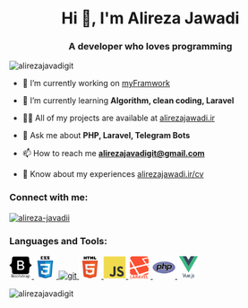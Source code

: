 <h1 align="center">Hi 👋, I'm Alireza Jawadi</h1>
<h3 align="center">A developer who loves programming</h3>

<p align="left"> <img src="https://komarev.com/ghpvc/?username=alirezajavadigit&label=Profile%20views&color=0e75b6&style=flat" alt="alirezajavadigit" /> </p>

- 🔭 I’m currently working on [myFramwork](https://github.com/alirezajavadigit/MyFramwork)

- 🌱 I’m currently learning **Algorithm, clean coding, Laravel**

- 👨‍💻 All of my projects are available at [alirezajawadi.ir](alirezajawadi.ir)

- 💬 Ask me about **PHP, Laravel, Telegram Bots**

- 📫 How to reach me **alirezajavadigit@gmail.com**

- 📄 Know about my experiences [alirezajawadi.ir/cv](alirezajawadi.ir/cv)

<h3 align="left">Connect with me:</h3>
<p align="left">
<a href="https://linkedin.com/in/alireza-javadii" target="blank"><img align="center" src="https://raw.githubusercontent.com/rahuldkjain/github-profile-readme-generator/master/src/images/icons/Social/linked-in-alt.svg" alt="alireza-javadii" height="30" width="40" /></a>
</p>

<h3 align="left">Languages and Tools:</h3>
<p align="left"> <a href="https://getbootstrap.com" target="_blank" rel="noreferrer"> <img src="https://raw.githubusercontent.com/devicons/devicon/master/icons/bootstrap/bootstrap-plain-wordmark.svg" alt="bootstrap" width="40" height="40"/> </a> <a href="https://www.w3schools.com/css/" target="_blank" rel="noreferrer"> <img src="https://raw.githubusercontent.com/devicons/devicon/master/icons/css3/css3-original-wordmark.svg" alt="css3" width="40" height="40"/> </a> <a href="https://git-scm.com/" target="_blank" rel="noreferrer"> <img src="https://www.vectorlogo.zone/logos/git-scm/git-scm-icon.svg" alt="git" width="40" height="40"/> </a> <a href="https://www.w3.org/html/" target="_blank" rel="noreferrer"> <img src="https://raw.githubusercontent.com/devicons/devicon/master/icons/html5/html5-original-wordmark.svg" alt="html5" width="40" height="40"/> </a> <a href="https://developer.mozilla.org/en-US/docs/Web/JavaScript" target="_blank" rel="noreferrer"> <img src="https://raw.githubusercontent.com/devicons/devicon/master/icons/javascript/javascript-original.svg" alt="javascript" width="40" height="40"/> </a> <a href="https://laravel.com/" target="_blank" rel="noreferrer"> <img src="https://raw.githubusercontent.com/devicons/devicon/master/icons/laravel/laravel-plain-wordmark.svg" alt="laravel" width="40" height="40"/> </a> <a href="https://www.php.net" target="_blank" rel="noreferrer"> <img src="https://raw.githubusercontent.com/devicons/devicon/master/icons/php/php-original.svg" alt="php" width="40" height="40"/> </a> <a href="https://vuejs.org/" target="_blank" rel="noreferrer"> <img src="https://raw.githubusercontent.com/devicons/devicon/master/icons/vuejs/vuejs-original-wordmark.svg" alt="vuejs" width="40" height="40"/> </a> </p>

<p><img align="center" src="https://github-readme-stats.vercel.app/api/top-langs?username=alirezajavadigit&show_icons=true&locale=en&layout=compact" alt="alirezajavadigit" /></p>
